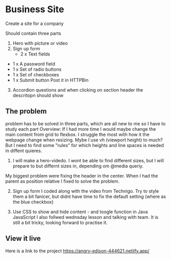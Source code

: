 # Business Site

Create a site for a company

Should contain three parts

1. Hero with picture or video
2. Sign up form
    - 2 x Text fields
- 1 x A password field
- 1 x Set of radio buttons
- 1 x Set of checkboxes
- 1 x Submit button
    Post it in HTTPBin
3. Accordion
    questions and when clicking on section header the descritopn should show


## The problem
problem has to be solved in three parts, which are all new to me so I have to study each part
Overview:
If I had more time I would maybe change the main content from grid to flexbox. I struggle the most with how it the webpage change when resizing. Mybe I use vh (viewport height) to much? But I need to find some "rules" for which heights and line spaces is needed in diffent quieres.

1. I will make a hero-videdo. I wont be able to find different sizes, but I will prepare to but differnt sizes in, depending om @media queriy.

 My biggest problem were fixing the header in the center. When I had the parent as position relative I fixed to solve the problem.

2. Sign up form 
I coded along with the video from Technigo. Try to style them a bit fanicer, but didnt have time to fix the default setting (where as the blue checkbox)

3. Use CSS to show and hide content - and toogle function in Java
JavaScript I also follwed wednsday lesson and talking with team. It is still a bit tricky, looking forward to practise it.



## View it live
Here is a link to the project
https://angry-edison-444621.netlify.app/
